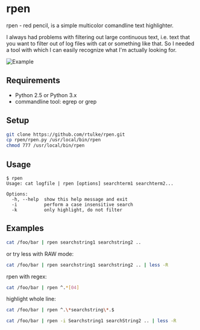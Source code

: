 rpen
====

rpen - red pencil, is a simple multicolor comandline text highlighter.

I always had problems with filtering out large continuous text, i.e. text that you want to filter out of log files with cat or something like that. So I needed a tool with which I can easily recognize what I'm actually looking for. 


![Example](/images/rpen1.png)


Requirements
------------

* Python 2.5 or Python 3.x
* commandline tool: egrep or grep 

Setup
-----

```bash
git clone https://github.com/rtulke/rpen.git
cp rpen/rpen.py /usr/local/bin/rpen
chmod 777 /usr/local/bin/rpen
```


Usage
-----

```
$ rpen
Usage: cat logfile | rpen [options] searchterm1 searchterm2...

Options:
  -h, --help  show this help message and exit
  -i          perform a case insensitive search
  -k          only highlight, do not filter
 ````

Examples
--------

```bash
cat /foo/bar | rpen searchstring1 searchstring2 .. 
```

or try less with RAW mode:

```bash
cat /foo/bar | rpen searchstring1 searchstring2 .. | less -R 
```

rpen with regex:

```bash
cat /foo/bar | rpen ^.*[04]
```

highlight whole line:

```bash
cat /foo/bar | rpen ^.\*searchstring\*.$
```

```bash
cat /foo/bar | rpen -i Searchstring1 searchString2 .. | less -R 
```
